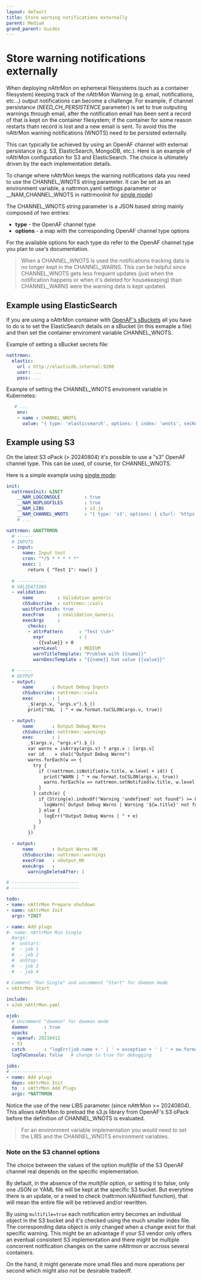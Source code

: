 ```yaml
---
layout: default
title: Store warning notifications externally
parent: Medium
grand_parent: Guides
---
```


# Store warning notifications externally

When deploying nAttrMon on ephemeral filesystems (such as a container filesystem) keeping track of the nAttrMon Warning (e.g. email, notifications, etc...) output notifications can become a challenge. For example, if channel persistance (_NEED_CH_PERSISTENCE_ parameter) is set to true outputing warnings through email, after the notification email has been sent a record of that is kept on the container filesystem; if the container for some reason restarts thatn record is lost and a new email is sent. To avoid this the nAttrMon warning notifications (WNOTS) need to be persisted externally.

This can typically be achieved by using an OpenAF channel with external persistance (e.g. S3, ElasticSearch, MongoDB, etc.). Here is an example of nAttrMon configuration for S3 and ElasticSearch. The choice is ultimately driven by the each implementation details.

To change where nAttrMon keeps the warning notifications data you need to use the CHANNEL_WNOTS string parameter. It can be set as an environment variable, a nattrmon.yaml settings parameter or __NAM_CHANNEL_WNOTS in nattrmonInit for [single mode](../../concepts/nAttrMon-single-mode.html#nattrmon-daemon-vs-single-mode))

The CHANNEL_WNOTS string parameter is a JSON based string mainly composed of two entries:

* **type** - the OpenAF channel type
* **options** - a map with the corresponding OpenAF channel type options

For the available options for each type do refer to the OpenAF channel type you plan to use's documentation. 

> When a CHANNEL_WNOTS is used the notifications tracking data is no longer kept in the CHANNEL_WARNS. This can be helpful since CHANNEL_WNOTS gets less frequent updates (just when the notification happens or when it's deleted for housekeeping) than CHANNEL_WARNS were the warning data is kept updated.

## Example using ElasticSearch

If you are using a nAttrMon container with [OpenAF's sBuckets](https://docs.openaf.io/docs/concepts/sBuckets) all you have to do is to set the ElasticSearch details on a sBucket (in this exmaple a file) and then set the container enviroment variable CHANNEL_WNOTS.

Example of setting a sBucket secrets file:

```yaml
nattrmon:
  elastic:
    url : http://elasticdb.internal:9200
    user: ...
    pass: ...

```

Example of setting the CHANNEL_WNOTS enviroment variable in Kubernetes:

```yaml
   # ...
    env:
    - name : CHANNEL_WNOTS
      value: "{ type: 'elasticsearch', options: { index: 'wnots', secKey: 'elastic', secBucket: 'nattrmon', secFile: 'elastic.yaml' } }"
```

## Example using S3

On the latest S3 oPack (> 20240804) it's possible to use a "s3" OpenAF channel type. This can be used, of course, for CHANNEL_WNOTS. 

Here is a simple example using [single mode](../../concepts/nAttrMon-single-mode.html#nattrmon-daemon-vs-single-mode):

```yaml
init:
  nattrmonInit: &INIT
    __NAM_LOGCONSOLE         : true
    __NAM_NOPLUGFILES        : true
    __NAM_LIBS               : s3.js
    __NAM_CHANNEL_WNOTS      : "{ type: 's3', options: { s3url: 'https://play.min.io:9000', s3bucket: 'nam-test', s3accessKey: 'Q3AM3UQ867SPQQA43P2F', s3secretKey: 'zuf+tfteSlswRu7BJ86wekitnifILbZam1KYY3TG', s3prefix: "nattrmon/wnots", multifile: true, gzip: true } }"
    # ...

nattrmon: &NATTRMON
  # ------
  # INPUTS
  - input:
      name: Input test
      cron: "*/5 * * * * *"
      exec: |
        return { "Test 1": now() }
  
  # -----------
  # VALIDATIONS
  - validation:
      name         : Validation generic
      chSubscribe  : nattrmon::cvals
      waitForFinish: true
      execFrom     : nValidation_Generic
      execArgs     :
        checks:
        - attrPattern      : "Test \\d+"
          expr             : |
            {{value}} > 0
          warnLevel        : MEDIUM
          warnTitleTemplate: "Problem with {{name}}"
          warnDescTemplate : "{{name}} had value {{value}}"

  # ------
  # OUTPUT
  - output:
      name       : Output Debug Inputs
      chSubscribe: nattrmon::cvals
      exec       : |
        _$(args.v, "args.v").$_()
        print("VAL  | " + ow.format.toCSLON(args.v, true))

  - output:
      name       : Output Debug Warns
      chSubscribe: nattrmon::warnings
      exec       : |
        _$(args.v, "args.v").$_()
        var warns = isArray(args.v) ? args.v : [args.v]
        var id    = sha1("Output Debug Warns")
        warns.forEach(w => {
          try {
            if (!nattrmon.isNotified(w.title, w.level + id)) {
              print("WARN | " + ow.format.toCSLON(args.v, true))
              warns.forEach(w => nattrmon.setNotified(w.title, w.level + id) )
            }
          } catch(e) {
            if (String(e).indexOf("Warning 'undefined' not found") >= 0) {
              logWarn(`Output Debug Warns | Warning '${w.title}' not found`)
            } else {
              logErr("Output Debug Warns | " + e)
            }
          }
        })

  - output:
      name       : Output Warns HK
      chSubscribe: nattrmon::warnings
      execFrom   : nOutput_HK
      execArgs   :
        warningDeleteAfter: 1

# -------------------------
# -------------------------

todo:
- name: nAttrMon Prepare shutdown
- name: nAttrMon Init
  args: *INIT

- name: Add plugs
#- name: nAttrMon Run Single
  #args:
  #  onStart:
  #  - job 1
  #  - job 2
  #  onStop:
  #  - job 3
  #  - job 4
  
# Comment "Run Single" and uncomment "Start" for daemon mode
- nAttrMon Start

include:
- oJob_nAttrMon.yaml

ojob:
  # Uncomment "daemon" for daemon mode
  daemon      : true
  opacks      :
  - openaf: 20210412
  - S3
  catch       : "logErr(job.name + ' | ' + exception + ' | ' + ow.format.toSLON(args));"
  logToConsole: false   # change to true for debugging

jobs:
# ---------------
- name: Add plugs
  deps: nAttrMon Init
  to  : nAttrMon Add Plugs
  args: *NATTRMON
```

Notice the use of the new LIBS parameter (since nAttrMon >= 20240804). This allows nAttrMon to preload the s3.js library from OpenAF's S3 oPack before the definition of CHANNEL_WNOTS is evaluated.

> For an environment variable implementation you would need to set the LIBS and the CHANNEL_WNOTS environment variables.

### Note on the S3 channel options

The choice between the values of the option _multifile_ of the S3 OpenAF channel real depends on the specific implementation. 

By default, in the absence of the _multifile_ option, or setting it to false, only one JSON or YAML file will be kept at the specific S3 bucket. But everytime there is an update, or a need to check (nattrmon.isNotified function), that will mean the entire file will be retrieved and/or rewritten. 

By using ```multifile=true``` each notification entry becomes an individual object in the S3 bucket and it's checked using the much smaller index file. The corresponding data object is only changed when a change exist for that specific warning. This might be an advantage if your S3 vendor only offers an eventual consistent S3 implementation and there might be multiple concorrent notification changes on the same nAttrmon or accross several containers.

On the hand, it might generate more small files and more operations per second which might also not be desirable tradeoff.